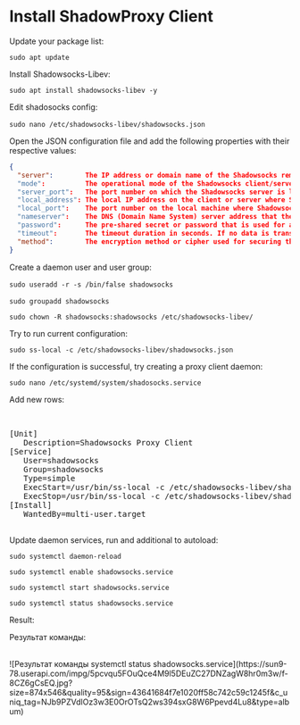 <h1>Install ShadowProxy Client</h1>
<p>Update your package list:</p>
<pre><code>sudo apt update</code></pre>
<p>Install Shadowsocks-Libev:</p>
<pre><code>sudo apt install shadowsocks-libev -y</code></pre>
<p>Edit shadosocks config:</p>
   <pre><code>sudo nano /etc/shadowsocks-libev/shadowsocks.json</code> </pre>
<p>Open the JSON configuration file and add the following properties with their respective values:</p>

 ```json
{
   "server":        The IP address or domain name of the Shadowsocks remote server to which the client should connect. This is the address of the remote Shadowsocks server that the client will use as a proxy.</p>
   "mode":          The operational mode of the Shadowsocks client/server. It typically specifies whether the instance should run as a client or a server. Common modes include "local" (client) and "server" (server).</p>
   "server_port":   The port number on which the Shadowsocks server is listening for incoming connections. The client will connect to this port on the server.</p>
   "local_address": The local IP address on the client or server where Shadowsocks will listen for incoming connections. It's often set to "127.0.0.1" to listen only on the local machine.</p>
   "local_port":    The port number on the local machine where Shadowsocks will listen for incoming connections.</p>
   "nameserver":    The DNS (Domain Name System) server address that the client/server should use for domain name resolution. This can be the IP address of a DNS server.</p>
   "password":      The pre-shared secret or password that is used for authentication and encryption between the client and the server. It's a crucial security parameter.</p>
   "timeout":       The timeout duration in seconds. If no data is transmitted for the specified duration, the connection is considered idle and may be closed.</p>
   "method":        The encryption method or cipher used for securing the communication between the client and server. Common methods include "aes-256-gcm," "chacha20-ietf," etc. It determines how data is encrypted and decrypted.</p>
}
```
 <p>Create a daemon user and user group:</p>
   <pre><code>sudo useradd -r -s /bin/false shadowsocks</code> </pre> 
   <pre><code>sudo groupadd shadowsocks </code> </pre>
   <pre><code>sudo chown -R shadowsocks:shadowsocks /etc/shadowsocks-libev/</code></pre>  
<p>Try to run current configuration:</p>
   <pre><code>sudo ss-local -c /etc/shadowsocks-libev/shadowsocks.json</code></pre>
<p>If the configuration is successful, try creating a proxy client daemon:</p>
   <pre><code>sudo nano /etc/systemd/system/shadosocks.service</code></pre> 
<p>Add new rows:</p><br>
<pre>
[Unit]
   Description=Shadowsocks Proxy Client
[Service] 
   User=shadowsocks
   Group=shadowsocks
   Type=simple
   ExecStart=/usr/bin/ss-local -c /etc/shadowsocks-libev/shadowsocks.json -a shadowsocks -v start
   ExecStop=/usr/bin/ss-local -c /etc/shadowsocks-libev/shadowsocks.json -a shadowsocks -v stop
[Install]
   WantedBy=multi-user.target
 </pre>
  <p>Update daemon services, run and additional to autoload:</p> 
  <pre><code>sudo systemctl daemon-reload</code></pre>
  <pre><code>sudo systemctl enable shadowsocks.service </code></pre>
  <pre><code>sudo systemctl start shadowsocks.service </code></pre>
  <pre><code>sudo systemctl status shadowsocks.service </code></pre> 
<p>Result:</p>
<p>Результат команды: </p><br>
![Результат команды systemctl status shadowsocks.service](https://sun9-78.userapi.com/impg/5pcvqu5FOuQce4M9l5DEuZC27DNZagW8hr0m3w/f-8CZ6gCsEQ.jpg?size=874x546&quality=95&sign=43641684f7e1020ff58c742c59c1245f&c_uniq_tag=NJb9PZVdlOz3w3E0OrOTsQ2ws394sxG8W6Ppevd4Lu8&type=album) <br>
